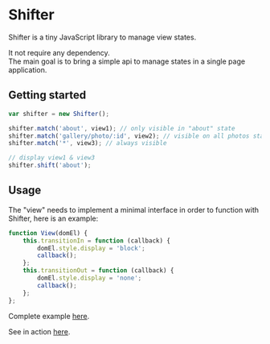 # Shifter

Shifter is a tiny JavaScript library to manage view states.

It not require any dependency.<br/>
The main goal is to bring a simple api to manage states in a single page application.

## Getting started

```javascript
var shifter = new Shifter();

shifter.match('about', view1); // only visible in "about" state
shifter.match('gallery/photo/:id', view2); // visible on all photos state
shifter.match('*', view3); // always visible

// display view1 & view3
shifter.shift('about');
```

## Usage

The "view" needs to implement a minimal interface in order to function with Shifter, here is an example:

```javascript
function View(domEl) {
    this.transitionIn = function (callback) {
        domEl.style.display = 'block';
        callback();
    };
    this.transitionOut = function (callback) {
        domEl.style.display = 'none';
        callback();
    };
};
```

Complete example [here](/example/example.js).

See in action [here](https://rawgithub.com/singuerinc/Shifter/master/example/index.html).
